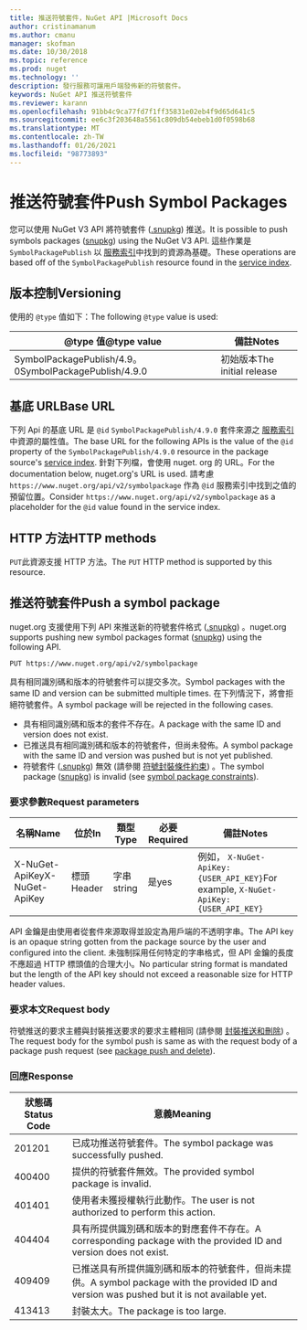 ```yaml
---
title: 推送符號套件，NuGet API |Microsoft Docs
author: cristinamanum
ms.author: cmanu
manager: skofman
ms.date: 10/30/2018
ms.topic: reference
ms.prod: nuget
ms.technology: ''
description: 發行服務可讓用戶端發佈新的符號套件。
keywords: NuGet API 推送符號套件
ms.reviewer: karann
ms.openlocfilehash: 91bb4c9ca77fd7f1ff35831e02eb4f9d65d641c5
ms.sourcegitcommit: ee6c3f203648a5561c809db54ebeb1d0f0598b68
ms.translationtype: MT
ms.contentlocale: zh-TW
ms.lasthandoff: 01/26/2021
ms.locfileid: "98773893"
---
```

# <a name="push-symbol-packages"></a><span data-ttu-id="3b607-104">推送符號套件</span><span class="sxs-lookup"><span data-stu-id="3b607-104">Push Symbol Packages</span></span>

<span data-ttu-id="3b607-105">您可以使用 NuGet V3 API 將符號套件 ([.snupkg](../create-packages/Symbol-Packages-snupkg.md)) 推送。</span><span class="sxs-lookup"><span data-stu-id="3b607-105">It is possible to push symbols packages ([snupkg](../create-packages/Symbol-Packages-snupkg.md)) using the NuGet V3 API.</span></span>
<span data-ttu-id="3b607-106">這些作業是 `SymbolPackagePublish` 以 [服務索引](service-index.md)中找到的資源為基礎。</span><span class="sxs-lookup"><span data-stu-id="3b607-106">These operations are based off of the `SymbolPackagePublish` resource found in the [service index](service-index.md).</span></span>

## <a name="versioning"></a><span data-ttu-id="3b607-107">版本控制</span><span class="sxs-lookup"><span data-stu-id="3b607-107">Versioning</span></span>

<span data-ttu-id="3b607-108">使用的 `@type` 值如下：</span><span class="sxs-lookup"><span data-stu-id="3b607-108">The following `@type` value is used:</span></span>

<span data-ttu-id="3b607-109">@type 值</span><span class="sxs-lookup"><span data-stu-id="3b607-109">@type value</span></span>                 | <span data-ttu-id="3b607-110">備註</span><span class="sxs-lookup"><span data-stu-id="3b607-110">Notes</span></span>
--------------------        | -----
<span data-ttu-id="3b607-111">SymbolPackagePublish/4.9。0</span><span class="sxs-lookup"><span data-stu-id="3b607-111">SymbolPackagePublish/4.9.0</span></span>  | <span data-ttu-id="3b607-112">初始版本</span><span class="sxs-lookup"><span data-stu-id="3b607-112">The initial release</span></span>

## <a name="base-url"></a><span data-ttu-id="3b607-113">基底 URL</span><span class="sxs-lookup"><span data-stu-id="3b607-113">Base URL</span></span>

<span data-ttu-id="3b607-114">下列 Api 的基底 URL 是 `@id` `SymbolPackagePublish/4.9.0` 套件來源之 [服務索引](service-index.md)中資源的屬性值。</span><span class="sxs-lookup"><span data-stu-id="3b607-114">The base URL for the following APIs is the value of the `@id` property of the `SymbolPackagePublish/4.9.0` resource in the package source's [service index](service-index.md).</span></span> <span data-ttu-id="3b607-115">針對下列檔，會使用 nuget. org 的 URL。</span><span class="sxs-lookup"><span data-stu-id="3b607-115">For the documentation below, nuget.org's URL is used.</span></span> <span data-ttu-id="3b607-116">請考慮 `https://www.nuget.org/api/v2/symbolpackage` 作為 `@id` 服務索引中找到之值的預留位置。</span><span class="sxs-lookup"><span data-stu-id="3b607-116">Consider `https://www.nuget.org/api/v2/symbolpackage` as a placeholder for the `@id` value found in the service index.</span></span>

## <a name="http-methods"></a><span data-ttu-id="3b607-117">HTTP 方法</span><span class="sxs-lookup"><span data-stu-id="3b607-117">HTTP methods</span></span>

<span data-ttu-id="3b607-118">`PUT`此資源支援 HTTP 方法。</span><span class="sxs-lookup"><span data-stu-id="3b607-118">The `PUT` HTTP method is supported by this resource.</span></span> 

## <a name="push-a-symbol-package"></a><span data-ttu-id="3b607-119">推送符號套件</span><span class="sxs-lookup"><span data-stu-id="3b607-119">Push a symbol package</span></span>

<span data-ttu-id="3b607-120">nuget.org 支援使用下列 API 來推送新的符號套件格式 ([.snupkg](../create-packages/Symbol-Packages-snupkg.md)) 。</span><span class="sxs-lookup"><span data-stu-id="3b607-120">nuget.org supports pushing new symbol packages format ([snupkg](../create-packages/Symbol-Packages-snupkg.md)) using the following API.</span></span> 

```
PUT https://www.nuget.org/api/v2/symbolpackage
```

<span data-ttu-id="3b607-121">具有相同識別碼和版本的符號套件可以提交多次。</span><span class="sxs-lookup"><span data-stu-id="3b607-121">Symbol packages with the same ID and version can be submitted multiple times.</span></span> <span data-ttu-id="3b607-122">在下列情況下，將會拒絕符號套件。</span><span class="sxs-lookup"><span data-stu-id="3b607-122">A symbol package will be rejected in the following cases.</span></span>
- <span data-ttu-id="3b607-123">具有相同識別碼和版本的套件不存在。</span><span class="sxs-lookup"><span data-stu-id="3b607-123">A package with the same ID and version does not exist.</span></span>
- <span data-ttu-id="3b607-124">已推送具有相同識別碼和版本的符號套件，但尚未發佈。</span><span class="sxs-lookup"><span data-stu-id="3b607-124">A symbol package with the same ID and version was pushed but is not yet published.</span></span>
- <span data-ttu-id="3b607-125">符號套件 ([.snupkg](../create-packages/Symbol-Packages-snupkg.md)) 無效 (請參閱 [符號封裝條件約束](../create-packages/Symbol-Packages-snupkg.md)) 。</span><span class="sxs-lookup"><span data-stu-id="3b607-125">The symbol package ([snupkg](../create-packages/Symbol-Packages-snupkg.md)) is invalid (see [symbol package constraints](../create-packages/Symbol-Packages-snupkg.md)).</span></span>

### <a name="request-parameters"></a><span data-ttu-id="3b607-126">要求參數</span><span class="sxs-lookup"><span data-stu-id="3b607-126">Request parameters</span></span>

<span data-ttu-id="3b607-127">名稱</span><span class="sxs-lookup"><span data-stu-id="3b607-127">Name</span></span>           | <span data-ttu-id="3b607-128">位於</span><span class="sxs-lookup"><span data-stu-id="3b607-128">In</span></span>     | <span data-ttu-id="3b607-129">類型</span><span class="sxs-lookup"><span data-stu-id="3b607-129">Type</span></span>   | <span data-ttu-id="3b607-130">必要</span><span class="sxs-lookup"><span data-stu-id="3b607-130">Required</span></span> | <span data-ttu-id="3b607-131">備註</span><span class="sxs-lookup"><span data-stu-id="3b607-131">Notes</span></span>
-------------- | ------ | ------ | -------- | -----
<span data-ttu-id="3b607-132">X-NuGet-ApiKey</span><span class="sxs-lookup"><span data-stu-id="3b607-132">X-NuGet-ApiKey</span></span> | <span data-ttu-id="3b607-133">標頭</span><span class="sxs-lookup"><span data-stu-id="3b607-133">Header</span></span> | <span data-ttu-id="3b607-134">字串</span><span class="sxs-lookup"><span data-stu-id="3b607-134">string</span></span> | <span data-ttu-id="3b607-135">是</span><span class="sxs-lookup"><span data-stu-id="3b607-135">yes</span></span>      | <span data-ttu-id="3b607-136">例如， `X-NuGet-ApiKey: {USER_API_KEY}`</span><span class="sxs-lookup"><span data-stu-id="3b607-136">For example, `X-NuGet-ApiKey: {USER_API_KEY}`</span></span>

<span data-ttu-id="3b607-137">API 金鑰是由使用者從套件來源取得並設定為用戶端的不透明字串。</span><span class="sxs-lookup"><span data-stu-id="3b607-137">The API key is an opaque string gotten from the package source by the user and configured into the client.</span></span> <span data-ttu-id="3b607-138">未強制採用任何特定的字串格式，但 API 金鑰的長度不應超過 HTTP 標頭值的合理大小。</span><span class="sxs-lookup"><span data-stu-id="3b607-138">No particular string format is mandated but the length of the API key should not exceed a reasonable size for HTTP header values.</span></span>

### <a name="request-body"></a><span data-ttu-id="3b607-139">要求本文</span><span class="sxs-lookup"><span data-stu-id="3b607-139">Request body</span></span>

<span data-ttu-id="3b607-140">符號推送的要求主體與封裝推送要求的要求主體相同 (請參閱 [封裝推送和刪除](package-publish-resource.md)) 。</span><span class="sxs-lookup"><span data-stu-id="3b607-140">The request body for the symbol push is same as with the request body of a package push request (see [package push and delete](package-publish-resource.md)).</span></span> 

### <a name="response"></a><span data-ttu-id="3b607-141">回應</span><span class="sxs-lookup"><span data-stu-id="3b607-141">Response</span></span>

<span data-ttu-id="3b607-142">狀態碼</span><span class="sxs-lookup"><span data-stu-id="3b607-142">Status Code</span></span> | <span data-ttu-id="3b607-143">意義</span><span class="sxs-lookup"><span data-stu-id="3b607-143">Meaning</span></span>
----------- | -------
<span data-ttu-id="3b607-144">201</span><span class="sxs-lookup"><span data-stu-id="3b607-144">201</span></span>         | <span data-ttu-id="3b607-145">已成功推送符號套件。</span><span class="sxs-lookup"><span data-stu-id="3b607-145">The symbol package was successfully pushed.</span></span>
<span data-ttu-id="3b607-146">400</span><span class="sxs-lookup"><span data-stu-id="3b607-146">400</span></span>         | <span data-ttu-id="3b607-147">提供的符號套件無效。</span><span class="sxs-lookup"><span data-stu-id="3b607-147">The provided symbol package is invalid.</span></span>
<span data-ttu-id="3b607-148">401</span><span class="sxs-lookup"><span data-stu-id="3b607-148">401</span></span>         | <span data-ttu-id="3b607-149">使用者未獲授權執行此動作。</span><span class="sxs-lookup"><span data-stu-id="3b607-149">The user is not authorized to perform this action.</span></span>
<span data-ttu-id="3b607-150">404</span><span class="sxs-lookup"><span data-stu-id="3b607-150">404</span></span>         | <span data-ttu-id="3b607-151">具有所提供識別碼和版本的對應套件不存在。</span><span class="sxs-lookup"><span data-stu-id="3b607-151">A corresponding package with the provided ID and version does not exist.</span></span>
<span data-ttu-id="3b607-152">409</span><span class="sxs-lookup"><span data-stu-id="3b607-152">409</span></span>         | <span data-ttu-id="3b607-153">已推送具有所提供識別碼和版本的符號套件，但尚未提供。</span><span class="sxs-lookup"><span data-stu-id="3b607-153">A symbol package with the provided ID and version was pushed but it is not available yet.</span></span>
<span data-ttu-id="3b607-154">413</span><span class="sxs-lookup"><span data-stu-id="3b607-154">413</span></span>         | <span data-ttu-id="3b607-155">封裝太大。</span><span class="sxs-lookup"><span data-stu-id="3b607-155">The package is too large.</span></span>

